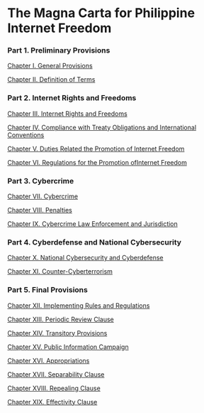 The Magna Carta for Philippine Internet Freedom
===============================================

### Part 1. Preliminary Provisions

[Chapter I. General Provisions](https://github.com/keikun17/SB-3327/wiki/Chapter-1)

[Chapter II. Definition of Terms](https://github.com/keikun17/SB-3327/wiki/Chapter-2)

### Part 2. Internet Rights and Freedoms

[Chapter III. Internet Rights and Freedoms](https://github.com/keikun17/SB-3327/wiki/Chapter-3)

[Chapter IV. Compliance with Treaty Obligations and International Conventions](https://github.com/keikun17/SB-3327/wiki/Chapter-4)

[Chapter V. Duties Related the Promotion of Internet Freedom](https://github.com/keikun17/SB-3327/wiki/Chapter-5)

[Chapter VI. Regulations for the Promotion ofInternet Freedom](https://github.com/keikun17/SB-3327/wiki/Chapter-6)

### Part 3. Cybercrime

[Chapter VII. Cybercrime](https://github.com/keikun17/SB-3327/wiki/Chapter-7)

[Chapter VIII. Penalties](https://github.com/keikun17/SB-3327/wiki/Chapter-8)

[Chapter IX. Cybercrime Law Enforcement and Jurisdiction](https://github.com/keikun17/SB-3327/wiki/Chapter-9)

### Part 4. Cyberdefense and National Cybersecurity

[Chapter X. National Cybersecurity and Cyberdefense](https://github.com/ngpestelos/SB-3327/wiki/Chapter-10)

[Chapter XI. Counter-Cyberterrorism](https://github.com/keikun17/SB-3327/wiki/Chapter-11)

### Part 5. Final Provisions

[Chapter XII. Implementing Rules and Regulations](https://github.com/keikun17/SB-3327/wiki/Chapter-12)

[Chapter XIII. Periodic Review Clause](https://github.com/keikun17/SB-3327/wiki/Chapter-13)

[Chapter XIV. Transitory Provisions](https://github.com/keikun17/SB-3327/wiki/Chapter-14)

[Chapter XV. Public Information Campaign](https://github.com/keikun17/SB-3327/wiki/Chapter-15)

[Chapter XVI. Appropriations](https://github.com/keikun17/SB-3327/wiki/Chapter-16)

[Chapter XVII. Separability Clause](https://github.com/keikun17/SB-3327/wiki/Chapter-17)

[Chapter XVIII. Repealing Clause](https://github.com/keikun17/SB-3327/wiki/Chapter-18)

[Chapter XIX. Effectivity Clause](https://github.com/keikun17/SB-3327/wiki/Chapter-19)
